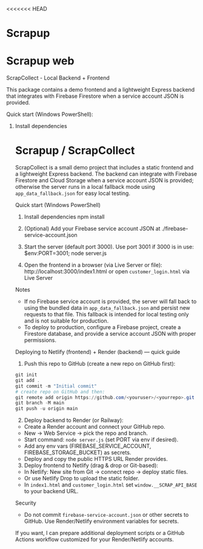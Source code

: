 <<<<<<< HEAD
# Scrapup
Scrapup web 
=======
ScrapCollect - Local Backend + Frontend

This package contains a demo frontend and a lightweight Express backend that
integrates with Firebase Firestore when a service account JSON is provided.

Quick start (Windows PowerShell):

1. Install dependencies
   # Scrapup / ScrapCollect

   ScrapCollect is a small demo project that includes a static frontend and a
   lightweight Express backend. The backend can integrate with Firebase Firestore
   and Cloud Storage when a service account JSON is provided; otherwise the
   server runs in a local fallback mode using `app_data_fallback.json` for easy
   local testing.

   Quick start (Windows PowerShell)

   1. Install dependencies
      npm install

   2. (Optional) Add your Firebase service account JSON at
      ./firebase-service-account.json

   3. Start the server (default port 3000). Use port 3001 if 3000 is in use:
      $env:PORT=3001; node server.js

   4. Open the frontend in a browser (via Live Server or file):
      http://localhost:3000/index1.html or open `customer_login.html` via Live Server

   Notes
   - If no Firebase service account is provided, the server will fall back to using
     the bundled data in `app_data_fallback.json` and persist new requests to that
     file. This fallback is intended for local testing only and is not suitable
     for production.
   - To deploy to production, configure a Firebase project, create a Firestore
     database, and provide a service account JSON with proper permissions.

   Deploying to Netlify (frontend) + Render (backend) — quick guide

   1) Push this repo to GitHub (create a new repo on GitHub first):

   ```powershell
   git init
   git add .
   git commit -m "Initial commit"
   # create repo on GitHub and then:
   git remote add origin https://github.com/<youruser>/<yourrepo>.git
   git branch -M main
   git push -u origin main
   ```

   2) Deploy backend to Render (or Railway):
    - Create a Render account and connect your GitHub repo.
    - New → Web Service → pick the repo and branch.
    - Start command: `node server.js` (set PORT via env if desired).
    - Add any env vars (FIREBASE_SERVICE_ACCOUNT, FIREBASE_STORAGE_BUCKET) as secrets.
    - Deploy and copy the public HTTPS URL Render provides.

   3) Deploy frontend to Netlify (drag & drop or Git-based):
    - In Netlify: New site from Git → connect repo → deploy static files.
    - Or use Netlify Drop to upload the static folder.
    - In `index1.html` and `customer_login.html` set `window.__SCRAP_API_BASE` to your backend URL.

   Security
   - Do not commit `firebase-service-account.json` or other secrets to GitHub. Use
     Render/Netlify environment variables for secrets.

   If you want, I can prepare additional deployment scripts or a GitHub Actions
   workflow customized for your Render/Netlify accounts.
